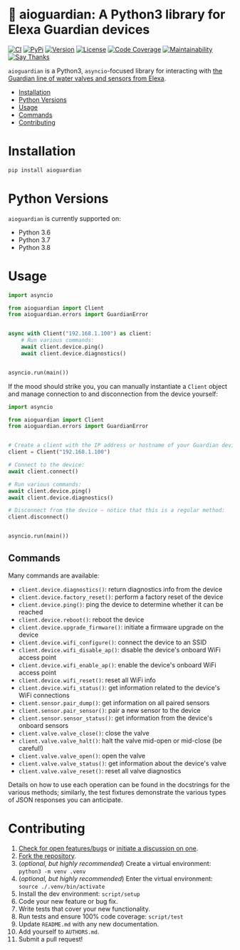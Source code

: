 # 🚰 aioguardian: A Python3 library for Elexa Guardian devices

[![CI](https://github.com/bachya/aioguardian/workflows/CI/badge.svg)](https://github.com/bachya/aioguardian/actions)
[![PyPi](https://img.shields.io/pypi/v/aioguardian.svg)](https://pypi.python.org/pypi/aioguardian)
[![Version](https://img.shields.io/pypi/pyversions/aioguardian.svg)](https://pypi.python.org/pypi/aioguardian)
[![License](https://img.shields.io/pypi/l/aioguardian.svg)](https://github.com/bachya/aioguardian/blob/master/LICENSE)
[![Code Coverage](https://codecov.io/gh/bachya/aioguardian/branch/master/graph/badge.svg)](https://codecov.io/gh/bachya/aioguardian)
[![Maintainability](https://api.codeclimate.com/v1/badges/a03c9e96f19a3dc37f98/maintainability)](https://codeclimate.com/github/bachya/aioguardian/maintainability)
[![Say Thanks](https://img.shields.io/badge/SayThanks-!-1EAEDB.svg)](https://saythanks.io/to/bachya)

`aioguardian` is a Python3, `asyncio`-focused library for interacting with
[the Guardian line of water valves and sensors from Elexa](http://getguardian.com).

- [Installation](#installation)
- [Python Versions](#python-versions)
- [Usage](#usage)
- [Commands](#commands)
- [Contributing](#contributing)

# Installation

```python
pip install aioguardian
```

# Python Versions

`aioguardian` is currently supported on:

* Python 3.6
* Python 3.7
* Python 3.8 

# Usage

```python
import asyncio

from aioguardian import Client
from aioguardian.errors import GuardianError


async with Client("192.168.1.100") as client:
    # Run various commands:
    await client.device.ping()
    await client.device.diagnostics()


asyncio.run(main())
```

If the mood should strike you, you can manually instantiate a `Client` object and manage
connection to and disconnection from the device yourself:

```python
import asyncio

from aioguardian import Client
from aioguardian.errors import GuardianError


# Create a client with the IP address or hostname of your Guardian device:
client = Client("192.168.1.100")

# Connect to the device:
await client.connect()

# Run various commands:
await client.device.ping()
await client.device.diagnostics()

# Disconnect from the device – notice that this is a regular method:
client.disconnect()


asyncio.run(main())
```
## Commands

Many commands are available:

* `client.device.diagnostics()`: return diagnostics info from the device
* `client.device.factory_reset()`: perform a factory reset of the device
* `client.device.ping()`: ping the device to determine whether it can be reached
* `client.device.reboot()`: reboot the device
* `client.device.upgrade_firmware()`: initiate a firmware upgrade on the device
* `client.device.wifi_configure()`: connect the device to an SSID
* `client.device.wifi_disable_ap()`: disable the device's onboard WiFi access point
* `client.device.wifi_enable_ap()`: enable the device's onboard WiFi access point
* `client.device.wifi_reset()`: reset all WiFi info
* `client.device.wifi_status()`: get information related to the device's WiFi connections
* `client.sensor.pair_dump()`: get information on all paired sensors
* `client.sensor.pair_sensor()`: pair a new sensor to the device
* `client.sensor.sensor_status()`: get information from the device's onboard sensors
* `client.valve.valve_close()`: close the valve
* `client.valve.valve_halt()`: halt the valve mid-open or mid-close (be careful!)
* `client.valve.valve_open()`: open the valve
* `client.valve.valve_status()`: get information about the device's valve
* `client.valve.valve_reset()`: reset all valve diagnostics

Details on how to use each operation can be found in the docstrings for the various
methods; similarly, the test fixtures demonstrate the various types of JSON responses
you can anticipate.

# Contributing

1. [Check for open features/bugs](https://github.com/bachya/aioguardian/issues)
  or [initiate a discussion on one](https://github.com/bachya/aioguardian/issues/new).
2. [Fork the repository](https://github.com/bachya/aioguardian/fork).
3. (_optional, but highly recommended_) Create a virtual environment: `python3 -m venv .venv`
4. (_optional, but highly recommended_) Enter the virtual environment: `source ./.venv/bin/activate`
5. Install the dev environment: `script/setup`
6. Code your new feature or bug fix.
7. Write tests that cover your new functionality.
8. Run tests and ensure 100% code coverage: `script/test`
9. Update `README.md` with any new documentation.
10. Add yourself to `AUTHORS.md`.
11. Submit a pull request!
